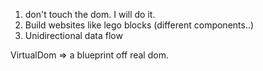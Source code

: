 1. don't touch the dom. I will do it.
2. Build websites like lego blocks (different components..)
3. Unidirectional data flow

VirtualDom => a blueprint off real dom. 